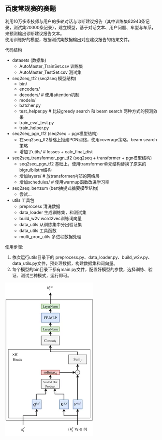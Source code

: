## 百度常规赛的赛题
利用10万多条技师与用户的多轮对话与诊断建议报告（其中训练集82943条记录，测试集20000条记录），建立模型，基于对话文本、用户问题、车型与车系，来预测输出诊断建议报告文本。<br>
使用训练好的模型，根据测试集数据输出对应建议报告的结果文件。

代码结构
+ datasets (数据集)
    + AutoMaster_TrainSet.csv 训练集
    + AutoMaster_TestSet.csv  测试集
+ seq2seq_tf2 (seq2seq 模型结构)
    + bin/
    + encoders/
    + decoders/  # 使用attention机制
    + models/
    + batcher.py
    + test_helper.py  # 比较greedy search 和 beam search 两种方式的预测效果
    + train_eval_test.py
    + train_helper.py
+ seq2seq_pgn_tf2 (seq2seq + pgn模型结构)
    + 在seq2seq_tf2基础上搭建PGN网络，使用coverage策略，beam search策略
    + 增加了utils/ # losses + calc_final_dist
+ seq2seq_transformer_pgn_tf2 (seq2seq + transformer + pgn模型结构)
    + seq2seq_pgn_tf2 基础上，使用transformer单元结构替换了原来的bigru/bilstm结构
    + 增加layers/  # 放transformer内部的网络层
    + 增加schedules/  # 使用warmup函数改进学习率
+ seq2seq_bertsum (bert抽提式摘要模型结构)
    + 尝试...
+ utils 工具包
    + preprocess  清洗数据
    + data_loader  生成训练集，和测试集
    + build_w2v  word2vec训练词向量
    + data_utils  从训练集中分出验证集
    + data_utils  工具函数
    + multi_proc_utils 多进程数据处理


使用步骤:
1. 依次运行utils目录下的 preprocess.py、data_loader.py、build_w2v.py、data_utils.py文件，预处理数据，构建数据集和词向量。
2. 每个模型的bin目录下都有main.py文件，配置好模型的参数，选择训练、验证、测试三种模式，运行即可。

![](images/self-attention.png)